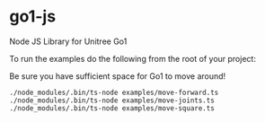 # go1-js

Node JS Library for Unitree Go1

To run the examples do the following from the root of your project:

Be sure you have sufficient space for Go1 to move around!

```
./node_modules/.bin/ts-node examples/move-forward.ts
./node_modules/.bin/ts-node examples/move-joints.ts
./node_modules/.bin/ts-node examples/move-square.ts
```
